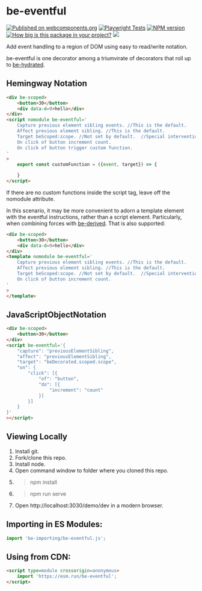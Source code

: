 # be-eventful

[![Published on webcomponents.org](https://img.shields.io/badge/webcomponents.org-published-blue.svg)](https://www.webcomponents.org/element/be-eventful)
[![Playwright Tests](https://github.com/bahrus/be-importing/actions/workflows/CI.yml/badge.svg?branch=baseline)](https://github.com/bahrus/be-eventful/actions/workflows/CI.yml)
[![NPM version](https://badge.fury.io/js/be-eventful.png)](http://badge.fury.io/js/be-eventful)
[![How big is this package in your project?](https://img.shields.io/bundlephobia/minzip/be-eventful?style=for-the-badge)](https://bundlephobia.com/result?p=be-eventful)
<img src="http://img.badgesize.io/https://cdn.jsdelivr.net/npm/be-eventful?compression=gzip">

Add event handling to a region of DOM using easy to read/write notation.

be-eventful is one decorator among a triumvirate of decorators that roll up to [be-hydrated](https://github.com/bahrus/be-hydrated).

## Hemingway Notation

```html
<div be-scoped>
    <button>30</button>
    <div data-d=9>hello</div>
</div>
<script nomodule be-eventful='
    Capture previous element sibling events. //This is the default.
    Affect previous element sibling. //This is the default.
    Target beScoped:scope. //Not set by default.  //Special intervention for properties that start with be[\s] or be[A-Z].
    On click of button increment count.
    On click of button trigger custom function.
'
>
    export const customFunction = ({event, target}) => {

    }
</script>
```

If there are no custom functions inside the script tag, leave off the nomodule attribute.

In this scenario, it may be more convenient to adorn a template element with the eventful instructions, rather than a script element.  Particularly, when combining forces with [be-derived](https://github.com/bahrus/be-derived).  That is also supported:

```html
<div be-scoped>
    <button>30</button>
    <div data-d=9>hello</div>
</div>
<template nomodule be-eventful='
    Capture previous element sibling events. //This is the default.
    Affect previous element sibling. //This is the default.
    Target beScoped:scope. //Not set by default.  //Special intervention for properties that start with be[\s] or be[A-Z].
    On click of button increment count.
'
>
</template>
```

## JavaScriptObjectNotation

```html
<div be-scoped>
    <button>30</button>
</div>
<script be-eventful='{
    "capture": "previousElementSibling",
    "affect": "previousElementSibling",
    "target": "beDecorated.scoped.scope",
    "on": {
        "click": [{
            "of": "button",
            "do": [{
                "increment": "count"
            }]
        }]
    }
}'
></script>
```

## Viewing Locally

1.  Install git.
2.  Fork/clone this repo.
3.  Install node.
4.  Open command window to folder where you cloned this repo.
5.  > npm install
6.  > npm run serve
7.  Open http://localhost:3030/demo/dev in a modern browser.

## Importing in ES Modules:

```JavaScript
import 'be-importing/be-eventful.js';

```

## Using from CDN:

```html
<script type=module crossorigin=anonymous>
    import 'https://esm.run/be-eventful';
</script>
```